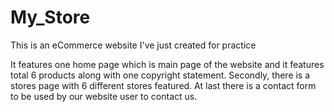 # My_Store
This is an eCommerce website I've just created for practice

It features one home page which is main page of the website and it features total 6 products along with one copyright statement.
Secondly, there is a stores page with 6 different stores featured.
At last there is a contact form to be used by our website user to contact us.
